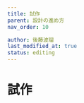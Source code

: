 ```yaml
---
title: 試作
parent: 設計の進め方
nav_order: 10

author: 後藤波瑠
last_modified_at: true
status: editing
---
```


# **試作**
